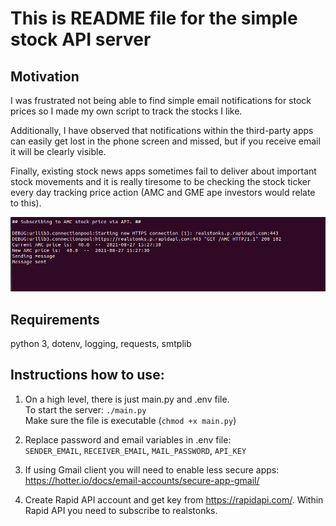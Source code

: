 # This is README file for the simple stock API server

## Motivation
I was frustrated not being able to find simple email notifications for stock prices so I made my own script to track the stocks I like.

Additionally, I have observed that notifications within the third-party apps can easily get lost in the phone screen and missed, but if you receive email it will be clearly visible.

Finally, existing stock news apps sometimes fail to deliver about important stock movements and it is really tiresome to be checking the stock ticker every day tracking price action (AMC and GME ape investors would relate to this). 


![Alt text](images/screenshot.png?raw=true "StockPriceServer")

## Requirements
python 3, dotenv, logging, requests, smtplib

## Instructions how to use: 
1. On a high level, there is just main.py and .env file.<br />
 	To start the server: `./main.py`<br />
	Make sure the file is executable (`chmod +x main.py`)

2. Replace password and email variables in .env file:<br />
	`SENDER_EMAIL`, `RECEIVER_EMAIL`, `MAIL_PASSWORD`, `API_KEY`

3. If using Gmail client you will need to enable less secure apps: https://hotter.io/docs/email-accounts/secure-app-gmail/

4. Create Rapid API account and get key from https://rapidapi.com/. Within Rapid API you need to subscribe to realstonks.
